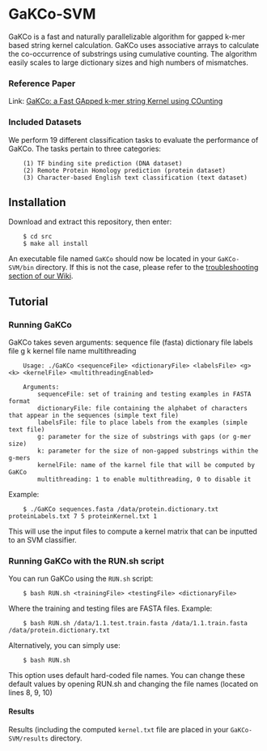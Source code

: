 # GaKCo-SVM

GaKCo is a fast and naturally parallelizable algorithm for gapped k-mer based string kernel calculation. GaKCo uses associative arrays to calculate the co-occurrence of substrings using cumulative counting. The algorithm easily scales to large dictionary sizes and high numbers of mismatches.
### Reference Paper
Link: [GaKCo: a Fast GApped k-mer string Kernel using COunting](https://arxiv.org/abs/1704.07468)
### Included Datasets
We perform 19 different classification tasks to evaluate the performance of GaKCo. The tasks pertain to three categories:

        (1) TF binding site prediction (DNA dataset)
        (2) Remote Protein Homology prediction (protein dataset)
        (3) Character-based English text classification (text dataset)
## Installation
Download and extract this repository, then enter:
```
    $ cd src
    $ make all install
```
An executable file named `GaKCo` should now be located in your `GaKCo-SVM/bin` directory. If this is not the case, please refer to the [troubleshooting section of our Wiki](https://github.com/QData/GaKCo-SVM/wiki/Troubleshooting).
## Tutorial
### Running GaKCo
GaKCo takes seven arguments:
sequence file (fasta)
dictionary file
labels file
g
k
kernel file name
multithreading

        Usage: ./GaKCo <sequenceFile> <dictionaryFile> <labelsFile> <g> <k> <kernelFile> <multithreadingEnabled>
        
        Arguments:
            sequenceFile: set of training and testing examples in FASTA format
            dictionaryFile: file containing the alphabet of characters that appear in the sequences (simple text file)
            labelsFile: file to place labels from the examples (simple text file)
            g: parameter for the size of substrings with gaps (or g-mer size)
            k: parameter for the size of non-gapped substrings within the g-mers
            kernelFile: name of the karnel file that will be computed by GaKCo
            multithreading: 1 to enable multithreading, 0 to disable it
Example:
```
    $ ./GaKCo sequences.fasta /data/protein.dictionary.txt proteinLabels.txt 7 5 proteinKernel.txt 1
```
This will use the input files to compute a kernel matrix that can be inputted to an SVM classifier.            

### Running GaKCo with the RUN.sh script
You can run GaKCo using the `RUN.sh` script:
```
    $ bash RUN.sh <trainingFile> <testingFile> <dictionaryFile>
```
Where the training and testing files are FASTA files.
Example:
```
    $ bash RUN.sh /data/1.1.test.train.fasta /data/1.1.train.fasta /data/protein.dictionary.txt
```
Alternatively, you can simply use:
```
    $ bash RUN.sh
```
This option uses default hard-coded file names. You can change these default values by opening RUN.sh and changing the file names (located on lines 8, 9, 10)
#### Results
Results (including the computed `kernel.txt` file are placed in your `GaKCo-SVM/results` directory.


